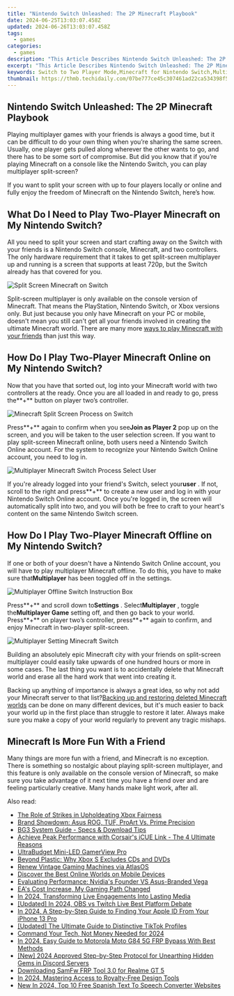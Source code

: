 ```yaml
---
title: "Nintendo Switch Unleashed: The 2P Minecraft Playbook"
date: 2024-06-25T13:03:07.458Z
updated: 2024-06-26T13:03:07.458Z
tags:
  - games
categories:
  - games
description: "This Article Describes Nintendo Switch Unleashed: The 2P Minecraft Playbook"
excerpt: "This Article Describes Nintendo Switch Unleashed: The 2P Minecraft Playbook"
keywords: Switch to Two Player Mode,Minecraft for Nintendo Switch,Multiplayer Minecraft Experience,Nintendo Multi-User Games,Dual Console Gaming (Switch),Family-Friendly Minecraft Adventures,Nintendo Switch Gameplay Enhancements
thumbnail: https://thmb.techidaily.com/07be777ce45c307461ad22ca534398f5c53e5285da087031d4c184f1389088d2.jpg
---
```


## Nintendo Switch Unleashed: The 2P Minecraft Playbook

 Playing multiplayer games with your friends is always a good time, but it can be difficult to do your own thing when you’re sharing the same screen. Usually, one player gets pulled along wherever the other wants to go, and there has to be some sort of compromise. But did you know that if you’re playing Minecraft on a console like the Nintendo Switch, you can play multiplayer split-screen?

 If you want to split your screen with up to four players locally or online and fully enjoy the freedom of Minecraft on the Nintendo Switch, here’s how.

## What Do I Need to Play Two-Player Minecraft on My Nintendo Switch?

 All you need to split your screen and start crafting away on the Switch with your friends is a Nintendo Switch console, Minecraft, and two controllers. The only hardware requirement that it takes to get split-screen multiplayer up and running is a screen that supports at least 720p, but the Switch already has that covered for you.

![Split Screen Minecraft on Switch](https://static1.makeuseofimages.com/wordpress/wp-content/uploads/2023/07/img_3176.jpeg)

 Split-screen multiplayer is only available on the console version of Minecraft. That means the PlayStation, Nintendo Switch, or Xbox versions only. But just because you only have Minecraft on your PC or mobile, doesn't mean you still can't get all your friends involved in creating the ultimate Minecraft world. There are many more [ways to play Minecraft with your friends](https://www.makeuseof.com/how-to-play-minecraft-with-friends/) than just this way.

## How Do I Play Two-Player Minecraft Online on My Nintendo Switch?

 Now that you have that sorted out, log into your Minecraft world with two controllers at the ready. Once you are all loaded in and ready to go, press the**+** button on player two’s controller.

![Minecraft Split Screen Process on Switch](https://static1.makeuseofimages.com/wordpress/wp-content/uploads/2023/07/img_3174.jpeg)

 Press**+** again to confirm when you see**Join as Player 2** pop up on the screen, and you will be taken to the user selection screen. If you want to play split-screen Minecraft online, both users need a Nintendo Switch Online account. For the system to recognize your Nintendo Switch Online account, you need to log in.

![Multiplayer Minecraft Switch Process Select User](https://static1.makeuseofimages.com/wordpress/wp-content/uploads/2023/07/img_3175.jpeg)

 If you're already logged into your friend's Switch, select your**user** . If not, scroll to the right and press**+** to create a new user and log in with your Nintendo Switch Online account. Once you're logged in, the screen will automatically split into two, and you will both be free to craft to your heart's content on the same Nintendo Switch screen.

## How Do I Play Two-Player Minecraft Offline on My Nintendo Switch?

 If one or both of your doesn't have a Nintendo Switch Online account, you will have to play multiplayer Minecraft offline. To do this, you have to make sure that**Multiplayer** has been toggled off in the settings.

![Multiplayer Offline Switch Instruction Box](https://static1.makeuseofimages.com/wordpress/wp-content/uploads/2023/07/img_3177.jpeg)

 Press**+** and scroll down to**Settings** . Select**Multiplayer** , toggle the**Multiplayer Game** setting off, and then go back to your world. Press**+** on player two’s controller, press**+** again to confirm, and enjoy Minecraft in two-player split-screen.

![Multiplayer Setting Minecraft Switch](https://static1.makeuseofimages.com/wordpress/wp-content/uploads/2023/07/img_3178.jpeg)

 Building an absolutely epic Minecraft city with your friends on split-screen multiplayer could easily take upwards of one hundred hours or more in some cases. The last thing you want is to accidentally delete that Minecraft world and erase all the hard work that went into creating it.

 Backing up anything of importance is always a great idea, so why not add your Minecraft server to that list?[Backing up and restoring deleted Minecraft worlds](https://www.makeuseof.com/minecraft-world-how-to-restore/) can be done on many different devices, but it's much easier to back your world up in the first place than struggle to restore it later. Always make sure you make a copy of your world regularly to prevent any tragic mishaps.

## Minecraft Is More Fun With a Friend

 Many things are more fun with a friend, and Minecraft is no exception. There is something so nostalgic about playing split-screen multiplayer, and this feature is only available on the console version of Minecraft, so make sure you take advantage of it next time you have a friend over and are feeling particularly creative. Many hands make light work, after all.


<ins class="adsbygoogle"
     style="display:block"
     data-ad-format="autorelaxed"
     data-ad-client="ca-pub-7571918770474297"
     data-ad-slot="1223367746"></ins>



<ins class="adsbygoogle"
     style="display:block"
     data-ad-client="ca-pub-7571918770474297"
     data-ad-slot="8358498916"
     data-ad-format="auto"
     data-full-width-responsive="true"></ins>

<span class="atpl-alsoreadstyle">Also read:</span>
<div><ul>
<li><a href="https://games-able.techidaily.com/the-role-of-strikes-in-upholdeating-xbox-fairness/"><u>The Role of Strikes in Upholdeating Xbox Fairness</u></a></li>
<li><a href="https://games-able.techidaily.com/brand-showdown-asus-rog-tuf-proart-vs-prime-precision/"><u>Brand Showdown: Asus ROG, TUF, ProArt Vs. Prime Precision</u></a></li>
<li><a href="https://games-able.techidaily.com/bg3-system-guide-specs-and-download-tips/"><u>BG3 System Guide - Specs & Download Tips</u></a></li>
<li><a href="https://games-able.techidaily.com/achieve-peak-performance-with-corsairs-icue-link-the-4-ultimate-reasons/"><u>Achieve Peak Performance with Corsair's iCUE Link - The 4 Ultimate Reasons</u></a></li>
<li><a href="https://games-able.techidaily.com/ultrabudget-mini-led-gamerview-pro/"><u>UltraBudget Mini-LED GamerView Pro</u></a></li>
<li><a href="https://games-able.techidaily.com/beyond-plastic-why-xbox-s-excludes-cds-and-dvds/"><u>Beyond Plastic: Why Xbox S Excludes CDs and DVDs</u></a></li>
<li><a href="https://games-able.techidaily.com/renew-vintage-gaming-machines-via-atlasos/"><u>Renew Vintage Gaming Machines via AtlasOS</u></a></li>
<li><a href="https://games-able.techidaily.com/discover-the-best-online-worlds-on-mobile-devices/"><u>Discover the Best Online Worlds on Mobile Devices</u></a></li>
<li><a href="https://games-able.techidaily.com/evaluating-performance-nvidias-founder-vs-asus-branded-vega/"><u>Evaluating Performance: Nvidia's Founder VS Asus-Branded Vega</u></a></li>
<li><a href="https://games-able.techidaily.com/eas-cost-increase-my-gaming-path-changed/"><u>EA's Cost Increase, My Gaming Path Changed</u></a></li>
<li><a href="https://screen-video-capture.techidaily.com/in-2024-transforming-live-engagements-into-lasting-media/"><u>In 2024, Transforming Live Engagements Into Lasting Media</u></a></li>
<li><a href="https://screen-sharing-recording.techidaily.com/updated-in-2024-obs-vs-twitch-live-best-platform-debate/"><u>[Updated] In 2024, OBS vs Twitch Live  Best Platform Debate</u></a></li>
<li><a href="https://apple-account.techidaily.com/in-2024-a-step-by-step-guide-to-finding-your-apple-id-from-your-iphone-13-pro-by-drfone-ios/"><u>In 2024, A Step-by-Step Guide to Finding Your Apple ID From Your iPhone 13 Pro</u></a></li>
<li><a href="https://tiktok-video-recordings.techidaily.com/updated-the-ultimate-guide-to-distinctive-tiktok-profiles/"><u>[Updated] The Ultimate Guide to Distinctive TikTok Profiles</u></a></li>
<li><a href="https://extra-tips.techidaily.com/command-your-tech-not-money-needed-for-2024/"><u>Command Your Tech, Not Money Needed for 2024</u></a></li>
<li><a href="https://android-frp.techidaily.com/in-2024-easy-guide-to-motorola-moto-g84-5g-frp-bypass-with-best-methods-by-drfone-android/"><u>In 2024, Easy Guide to Motorola Moto G84 5G FRP Bypass With Best Methods</u></a></li>
<li><a href="https://discord-videos.techidaily.com/new-2024-approved-step-by-step-protocol-for-unearthing-hidden-gems-in-discord-servers/"><u>[New] 2024 Approved  Step-by-Step Protocol for Unearthing Hidden Gems in Discord Servers</u></a></li>
<li><a href="https://easy-unlock-android.techidaily.com/downloading-samfw-frp-tool-30-for-realme-gt-5-by-drfone-android/"><u>Downloading SamFw FRP Tool 3.0 for Realme GT 5</u></a></li>
<li><a href="https://extra-guidance.techidaily.com/in-2024-mastering-access-to-royalty-free-design-tools/"><u>In 2024, Mastering Access to Royalty-Free Design Tools</u></a></li>
<li><a href="https://ai-video-editing.techidaily.com/new-in-2024-top-10-free-spanish-text-to-speech-converter-websites/"><u>New In 2024, Top 10 Free Spanish Text To Speech Converter Websites</u></a></li>
</ul></div>
